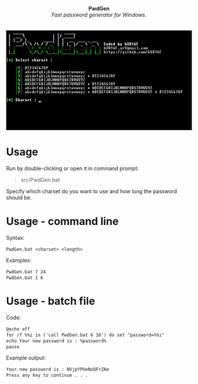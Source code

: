 <p align="center">
	<b>PwdGen</b>
	<br>
	<i>Fast password generator for Windows.</i>
	<br><br><br>
	<img alt="screenshot" src="media/screenshot.gif">
</p>

# Usage
Run by double-clicking or open it in command prompt:
> src/PwdGen.bat

Specify which charset do you want to use and how long the password should be.

# Usage - command line
Syntax:

    PwdGen.bat <charset> <length>
    
Examples:

    PwdGen.bat 7 24
    PwdGen.bat 1 6
    
# Usage - batch file
Code:

    @echo off
    for /f %%i in ('call PwdGen.bat 6 16') do set "password=%%i"
    echo Your new password is : %password%
    pause
    
Example output:

    Your new password is : NVjpYPUeNoQFrZAe
    Press any key to continue . . .
